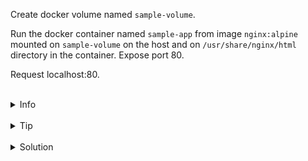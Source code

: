 
Create docker volume named `sample-volume`.

Run the docker container named `sample-app` from image `nginx:alpine` 
mounted on `sample-volume` on the host and on `/usr/share/nginx/html` directory in the container.
Expose port 80.

Request localhost:80.

<br>
<details><summary>Info</summary>
<br>

```plain
Volume is populated by data from container - https://docs.docker.com/storage/volumes/#populate-a-volume-using-a-container.

Use docker volume --help - to see how to work with volumes.
```

</details>

<br>
<details><summary>Tip</summary>
<br>

```plain
Use --mount flag when running the container to be more explicit (it's a recommended way according to the documentation).

Or use -v flag for a more concise command.
```

</details>


<br>
<details><summary>Solution</summary>
<br>

<br>

Create volume:

<br>

```plain
docker volume create sample-volume
```{{exec}}


<br>

Run the container with the mounted directory:

<br>

```plain
docker run -d -p 80:80 --mount type=volume,src=sample-volume,target=/usr/share/nginx/html --name sample-app nginx:alpine
```{{exec}}

<br>

Request localhost:80:

<br>

```plain
curl localhost:80
```{{exec}}